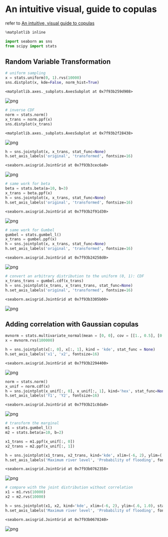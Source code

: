 # An intuitive visual, guide to copulas

refer to [An intuitive, visual guide to copulas](https://twiecki.io/blog/2018/05/03/copulas/)


```python
%matplotlib inline

import seaborn as sns
from scipy import stats
```

## Random Variable Transformation


```python
# uniform sampling
x = stats.uniform(0, 1).rvs(10000)
sns.distplot(x, kde=False, norm_hist=True)
```




    <matplotlib.axes._subplots.AxesSubplot at 0x7f93b259d908>




![png](output_3_1.png)



```python
# inverse CDF
norm = stats.norm()
x_trans = norm.ppf(x)
sns.distplot(x_trans)
```




    <matplotlib.axes._subplots.AxesSubplot at 0x7f93b2f28438>




![png](output_4_1.png)



```python
h = sns.jointplot(x, x_trans, stat_func=None)
h.set_axis_labels('original', 'transformed', fontsize=16)
```




    <seaborn.axisgrid.JointGrid at 0x7f93b3cec6a0>




![png](output_5_1.png)



```python
# same work for beta
beta = stats.beta(a=10, b=3)
x_trans = beta.ppf(x)
h = sns.jointplot(x, x_trans, stat_func=None)
h.set_axis_labels('original', 'transformed', fontsize=16)
```




    <seaborn.axisgrid.JointGrid at 0x7f93b2f91d30>




![png](output_6_1.png)



```python
# same work for Gumbel
gumbel = stats.gumbel_l()
x_trans = gumbel.ppf(x)
h = sns.jointplot(x, x_trans, stat_func=None)
h.set_axis_labels('original', 'transformed', fontsize=16)
```




    <seaborn.axisgrid.JointGrid at 0x7f93b24258d0>




![png](output_7_1.png)



```python
# convert an arbitrary distribution to the uniform (0, 1): CDF
x_trans_trans = gumbel.cdf(x_trans)
h = sns.jointplot(x_trans, x_trans_trans, stat_func=None)
h.set_axis_labels('original', 'transformed', fontsize=16)
```




    <seaborn.axisgrid.JointGrid at 0x7f93b3305b00>




![png](output_8_1.png)


## Adding correlation with Gaussian copulas


```python
mvnorm = stats.multivariate_normal(mean = [0, 0], cov = [[1., 0.5], [0.5, 1.]])
x = mvnorm.rvs(100000)
```


```python
h = sns.jointplot(x[:, 0], x[:, 1], kind = 'kde', stat_func = None)
h.set_axis_labels('x1', 'x2', fontsize=16)
```




    <seaborn.axisgrid.JointGrid at 0x7f93b2294400>




![png](output_11_1.png)



```python
norm = stats.norm()
x_unif = norm.cdf(x)
h = sns.jointplot(x_unif[:, 0], x_unif[:, 1], kind='hex', stat_func=None)
h.set_axis_labels('Y1', 'Y2', fontsize=16)
```




    <seaborn.axisgrid.JointGrid at 0x7f93b21c8da0>




![png](output_12_1.png)



```python
# transform the marginal
m1 = stats.gumbel_l()
m2 = stats.beta(a=10, b=2)

x1_trans = m1.ppf(x_unif[:, 0])
x2_trans = m2.ppf(x_unif[:, 1])

h = sns.jointplot(x1_trans, x2_trans, kind='kde', xlim=(-6, 2), ylim=(.6, 1.0), stat_func=None)
h.set_axis_labels('Maximum river level', 'Probability of flooding', fontsize=16)
```




    <seaborn.axisgrid.JointGrid at 0x7f93b0762358>




![png](output_13_1.png)



```python
# compare with the joint distribution without correlation
x1 = m1.rvs(10000)
x2 = m2.rvs(10000)

h = sns.jointplot(x1, x2, kind='kde', xlim=(-6, 2), ylim=(.6, 1.0), stat_func=None)
h.set_axis_labels('Maximum river level', 'Probability of flooding', fontsize=16)
```




    <seaborn.axisgrid.JointGrid at 0x7f93b0678240>




![png](output_14_1.png)



```python

```

